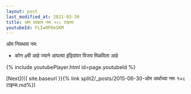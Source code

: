 ```yaml
---
layout: post
last_modified_at: 2021-03-30
title: ओम प्रग्रहाय नमः १०८ टाइम्स
youtubeId: FLIw0POeSKM
---
```

 
 
 ओम नियथया नमः  
 
 -  कोण aषी आहे ज्याने आपल्या इंद्रियांवर विजय मिळविला आहे 
 
  
 
  
 
 
 
 
 
 


{% include youtubePlayer.html id=page.youtubeId %}
 
[Next]({{ site.baseurl }}{% link  split2/_posts/2015-06-30-ओम अर्थाच्या नमः १०८ टाइम्स.md%})
 
